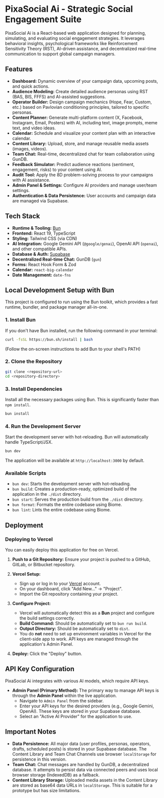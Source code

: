 
# PixaSocial Ai - Strategic Social Engagement Suite

PixaSocial Ai is a React-based web application designed for planning, simulating, and evaluating social engagement strategies. It leverages behavioral insights, psychological frameworks like Reinforcement Sensitivity Theory (RST), AI-driven assistance, and decentralized real-time communication to support global campaign managers.

## Features

*   **Dashboard:** Dynamic overview of your campaign data, upcoming posts, and quick actions.
*   **Audience Modeling:** Create detailed audience personas using RST (BAS, BIS, FFFS) and AI-assisted suggestions.
*   **Operator Builder:** Design campaign mechanics (Hope, Fear, Custom, etc.) based on Pavlovian conditioning principles, tailored to specific personas.
*   **Content Planner:** Generate multi-platform content (X, Facebook, Instagram, Email, Posters) with AI, including text, image prompts, meme text, and video ideas.
*   **Calendar:** Schedule and visualize your content plan with an interactive calendar.
*   **Content Library:** Upload, store, and manage reusable media assets (images, videos).
*   **Team Chat:** Real-time, decentralized chat for team collaboration using GunDB.
*   **Feedback Simulator:** Predict audience reactions (sentiment, engagement, risks) to your content using AI.
*   **Audit Tool:** Apply the 8D problem-solving process to your campaigns with AI assistance.
*   **Admin Panel & Settings:** Configure AI providers and manage user/team settings.
*   **Authentication & Data Persistence:** User accounts and campaign data are managed via Supabase.

## Tech Stack

*   **Runtime & Tooling:** [Bun](https://bun.sh/)
*   **Frontend:** React 19, TypeScript
*   **Styling:** Tailwind CSS (via CDN)
*   **AI Integration:** Google Gemini API (`@google/genai`), OpenAI API (`openai`), and other compatible APIs.
*   **Database & Auth:** [Supabase](https://supabase.com/)
*   **Decentralized Real-time Chat:** GunDB (`gun`)
*   **Forms:** React Hook Form & Zod
*   **Calendar:** `react-big-calendar`
*   **Date Management:** `date-fns`

## Local Development Setup with Bun

This project is configured to run using the Bun toolkit, which provides a fast runtime, bundler, and package manager all-in-one.

### 1. Install Bun

If you don't have Bun installed, run the following command in your terminal:

```bash
curl -fsSL https://bun.sh/install | bash
```
(Follow the on-screen instructions to add Bun to your shell's PATH)

### 2. Clone the Repository

```bash
git clone <repository-url>
cd <repository-directory>
```

### 3. Install Dependencies

Install all the necessary packages using Bun. This is significantly faster than `npm install`.

```bash
bun install
```

### 4. Run the Development Server

Start the development server with hot-reloading. Bun will automatically handle TypeScript/JSX.

```bash
bun dev
```
The application will be available at `http://localhost:3000` by default.

### Available Scripts

*   `bun dev`: Starts the development server with hot-reloading.
*   `bun build`: Creates a production-ready, optimized build of the application in the `./dist` directory.
*   `bun start`: Serves the production build from the `./dist` directory.
*   `bun format`: Formats the entire codebase using Biome.
*   `bun lint`: Lints the entire codebase using Biome.

## Deployment

### Deploying to Vercel

You can easily deploy this application for free on Vercel.

1.  **Push to a Git Repository:** Ensure your project is pushed to a GitHub, GitLab, or Bitbucket repository.

2.  **Vercel Setup:**
    *   Sign up or log in to your [Vercel](https://vercel.com/) account.
    *   On your dashboard, click "Add New..." -> "Project".
    *   Import the Git repository containing your project.

3.  **Configure Project:**
    *   Vercel will automatically detect this as a **Bun** project and configure the build settings correctly.
    *   **Build Command:** Should be automatically set to `bun run build`.
    *   **Output Directory:** Should be automatically set to `dist`.
    *   You do **not** need to set up environment variables in Vercel for the client-side app to work. API keys are managed through the application's Admin Panel.

4.  **Deploy:** Click the "Deploy" button.

## API Key Configuration

PixaSocial Ai integrates with various AI models, which require API keys.

*   **Admin Panel (Primary Method):** The primary way to manage API keys is through the **Admin Panel** within the live application.
    *   Navigate to `Admin Panel` from the sidebar.
    *   Enter your API keys for the desired providers (e.g., Google Gemini, OpenAI). These keys are stored in your Supabase database.
    *   Select an "Active AI Provider" for the application to use.

## Important Notes

*   **Data Persistence:** All major data (user profiles, personas, operators, drafts, scheduled posts) is stored in your Supabase database. The Content Library and Team Chat Channels use browser `localStorage` for persistence in this version.
*   **Team Chat:** Chat messages are handled by GunDB, a decentralized database. It attempts to persist data via connected peers and uses local browser storage (IndexedDB) as a fallback.
*   **Content Library Storage:** Uploaded media assets in the Content Library are stored as base64 data URLs in `localStorage`. This is suitable for a prototype but has size limitations.
